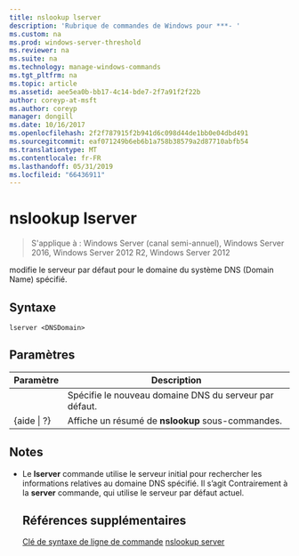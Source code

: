 ```yaml
---
title: nslookup lserver
description: 'Rubrique de commandes de Windows pour ***- '
ms.custom: na
ms.prod: windows-server-threshold
ms.reviewer: na
ms.suite: na
ms.technology: manage-windows-commands
ms.tgt_pltfrm: na
ms.topic: article
ms.assetid: aee5ea0b-bb17-4c14-bde7-2f7a91f2f22b
author: coreyp-at-msft
ms.author: coreyp
manager: dongill
ms.date: 10/16/2017
ms.openlocfilehash: 2f2f787915f2b941d6c098d44de1bb0e04dbd491
ms.sourcegitcommit: eaf071249b6eb6b1a758b38579a2d87710abfb54
ms.translationtype: MT
ms.contentlocale: fr-FR
ms.lasthandoff: 05/31/2019
ms.locfileid: "66436911"
---
```

# <a name="nslookup-lserver"></a>nslookup lserver

>S'applique à : Windows Server (canal semi-annuel), Windows Server 2016, Windows Server 2012 R2, Windows Server 2012

modifie le serveur par défaut pour le domaine du système DNS (Domain Name) spécifié.
## <a name="syntax"></a>Syntaxe
```
lserver <DNSDomain> 
```
## <a name="parameters"></a>Paramètres

|    Paramètre    |                      Description                      |
|-----------------|-------------------------------------------------------|
|   <DNSDomain>   | Spécifie le nouveau domaine DNS du serveur par défaut.  |
| {aide &#124; ?} | Affiche un résumé de **nslookup** sous-commandes. |

## <a name="remarks"></a>Notes
- Le **lserver** commande utilise le serveur initial pour rechercher les informations relatives au domaine DNS spécifié. Il s’agit Contrairement à la **server** commande, qui utilise le serveur par défaut actuel.
  ## <a name="additional-references"></a>Références supplémentaires
  [Clé de syntaxe de ligne de commande](command-line-syntax-key.md)
  [nslookup server](nslookup-server.md)
